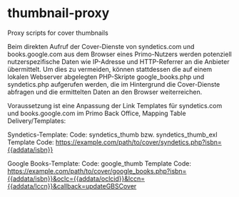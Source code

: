 # thumbnail-proxy
Proxy scripts for cover thumbnails

Beim direkten Aufruf der Cover-Dienste von syndetics.com und books.google.com aus dem Browser eines Primo-Nutzers werden potenziell nutzerspezifische Daten wie IP-Adresse und HTTP-Referrer an die Anbieter übermittelt. Um dies zu vermeiden, können stattdessen die auf einem lokalen Webserver abgelegten PHP-Skripte google_books.php und syndetics.php aufgerufen werden, die im Hintergrund die Cover-Dienste abfragen und die ermittelten Daten an den Browser weiterreichen. 

Voraussetzung ist eine Anpassung der Link Templates für syndetics.com und books.google.com im Primo Back Office, Mapping Table Delivery/Templates:

Syndetics-Template:
Code: syndetics_thumb bzw. syndetics_thumb_exl
Template Code: https://example.com/path/to/cover/syndetics.php?isbn={{addata/isbn}}

Google Books-Template:
Code: google_thumb
Template Code: https://example.com/path/to/cover/google_books.php?isbn={{addata/isbn}}&oclc={{addata/oclcid}}&lccn={{addata/lccn}}&callback=updateGBSCover
